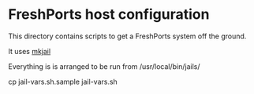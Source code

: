 # FreshPorts host configuration

This directory contains scripts to get a FreshPorts system off the ground.

It uses [mkjail](https://github.com/mkjail/mkjail)

Everything is is arranged to be run from /usr/local/bin/jails/

cp jail-vars.sh.sample jail-vars.sh


